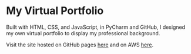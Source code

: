 # My Virtual Portfolio

Built with HTML, CSS, and JavaScript, in PyCharm and GitHub, I designed my own virtual portfolio to display my professional background.

Visit the site hosted on GitHub pages [here](https://tmadeline.github.io/) and on AWS [here](https://tolani.cloud/).
